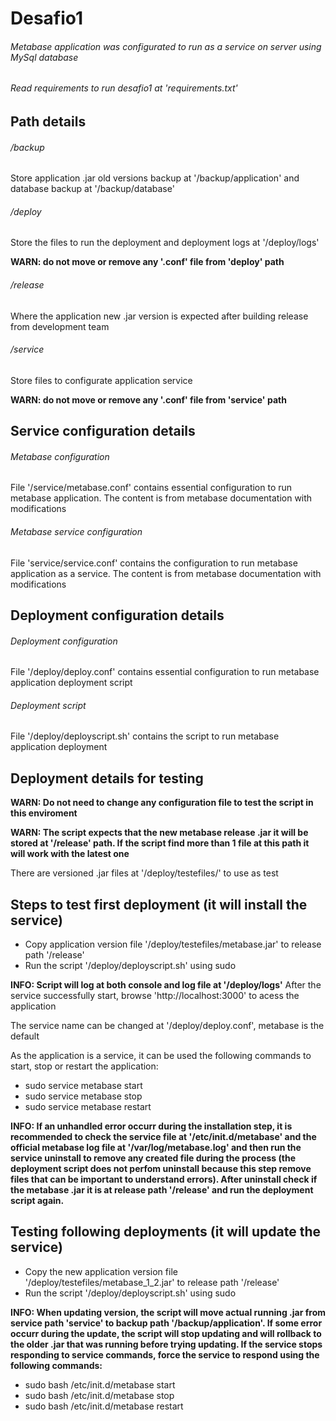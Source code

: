 # Desafio1

###### Metabase application was configurated to run as a service on server using MySql database
###### Read requirements to run desafio1 at 'requirements.txt'

## Path details
###### /backup
Store application .jar old versions backup at '/backup/application' and database backup at '/backup/database'

###### /deploy
Store the files to run the deployment and deployment logs at '/deploy/logs'

**WARN: do not move or remove any '.conf' file from 'deploy' path**

###### /release
Where the application new .jar version is expected after building release from development team

###### /service
Store files to configurate application service

**WARN: do not move or remove any '.conf' file from 'service' path**

## Service configuration details
###### Metabase configuration
File '/service/metabase.conf' contains essential configuration to run metabase application. The content is from metabase documentation with modifications

###### Metabase service configuration
File 'service/service.conf' contains the configuration to run metabase application as a service. The content is from metabase documentation with modifications

## Deployment configuration details
###### Deployment configuration
File '/deploy/deploy.conf' contains essential configuration to run metabase application deployment script

###### Deployment script
File '/deploy/deployscript.sh' contains the script to run metabase application deployment

## Deployment details for testing
**WARN: Do not need to change any configuration file to test the script in this enviroment**

**WARN: The script expects that the new metabase release .jar it will be stored at '/release' path. If the script find more than 1 file at this path it will work with the latest one**

There are versioned .jar files at '/deploy/testefiles/' to use as test

## Steps to test first deployment (it will install the service)
- Copy application version file '/deploy/testefiles/metabase.jar' to release path '/release'
- Run the script '/deploy/deployscript.sh' using sudo

**INFO: Script will log at both console and log file at '/deploy/logs'**
After the  service successfully start, browse 'http://localhost:3000' to acess the application

The service name can be changed at '/deploy/deploy.conf', metabase is the default

As the application is a service, it can be used the following commands to start, stop or restart the application:
 - sudo service metabase start
 - sudo service metabase stop
 - sudo service metabase restart

**INFO: If an unhandled error occurr during the installation step, it is recommended to check the service file at '/etc/init.d/metabase' and the official metabase log file at '/var/log/metabase.log' and then run the service uninstall to remove any created file during the process (the deployment script does not perfom uninstall because this step remove files that can be important to understand errors). After uninstall check if the metabase .jar it is at release path '/release' and run the deployment script again.** 

## Testing following deployments (it will update the service)
- Copy the new application version file '/deploy/testefiles/metabase_1_2.jar' to release path '/release'
- Run the script '/deploy/deployscript.sh' using sudo

**INFO: When updating version, the script will move actual running .jar from service path 'service' to backup path '/backup/application'. If some error occurr during the update, the script will stop updating and will rollback to the older .jar that was running before trying updating. If the service stops responding to service commands, force the service to respond using the following commands:**

 - sudo bash /etc/init.d/metabase start 
 - sudo bash /etc/init.d/metabase stop
 - sudo bash /etc/init.d/metabase restart
 
